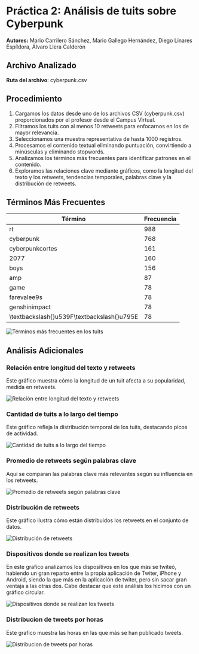 # Práctica 2: Análisis de tuits sobre Cyberpunk

**Autores:** Mario Carrilero Sánchez, Mario Gallego Hernández, Diego Linares Espíldora, Álvaro Llera Calderón

## Archivo Analizado

**Ruta del archivo**: cyberpunk.csv

## Procedimiento

1. Cargamos los datos desde uno de los archivos CSV (cyberpunk.csv) proporcionados por el profesor desde el Campus Virtual.
2. Filtramos los tuits con al menos 10 retweets para enfocarnos en los de mayor relevancia.
3. Seleccionamos una muestra representativa de hasta 1000 registros.
4. Procesamos el contenido textual eliminando puntuación, convirtiendo a minúsculas y eliminando stopwords.
5. Analizamos los términos más frecuentes para identificar patrones en el contenido.
6. Exploramos las relaciones clave mediante gráficos, como la longitud del texto y los retweets, tendencias temporales, palabras clave y la distribución de retweets.

## Términos Más Frecuentes

| Término | Frecuencia |
|---------|------------|
| rt | 988 |
| cyberpunk | 768 |
| cyberpunkcortes | 161 |
| 2077 | 160 |
| boys | 156 |
| amp | 87 |
| game | 78 |
| farevalee9s | 78 |
| genshinimpact | 78 |
| \textbackslash{}u539F\textbackslash{}u795E | 78 |

![Términos más frecuentes en los tuits](frequent_terms.png)


## Análisis Adicionales

### Relación entre longitud del texto y retweets

Este gráfico muestra cómo la longitud de un tuit afecta a su popularidad, medida en retweets.

![Relación entre longitud del texto y retweets](retweets_vs_length.png)

### Cantidad de tuits a lo largo del tiempo

Este gráfico refleja la distribución temporal de los tuits, destacando picos de actividad.

![Cantidad de tuits a lo largo del tiempo](tweets_over_time.png)

### Promedio de retweets según palabras clave

Aquí se comparan las palabras clave más relevantes según su influencia en los retweets.

![Promedio de retweets según palabras clave](keywords_vs_retweets.png)

### Distribución de retweets

Este gráfico ilustra cómo están distribuidos los retweets en el conjunto de datos.

![Distribución de retweets](retweet_distribution.png)

### Dispositivos donde se realizan los tweets

En este grafico analizamos los dispositivos en los que más se twiteó, habiendo un gran reparto entre la propia aplicación de Twiter, iPhone y Android, siendo la que más en la aplicación de twiter, pero sin sacar gran ventaja a las otras dos. Cabe destacar que este análisis los hicimos con un gráfico circular.

![Dispositivos donde se realizan los tweets](dispositivos.png)

### Distribucion de tweets por horas

Este grafico muestra las horas en las que más se han publicado tweets.

![Distribucion de tweets por horas](horas.png)

